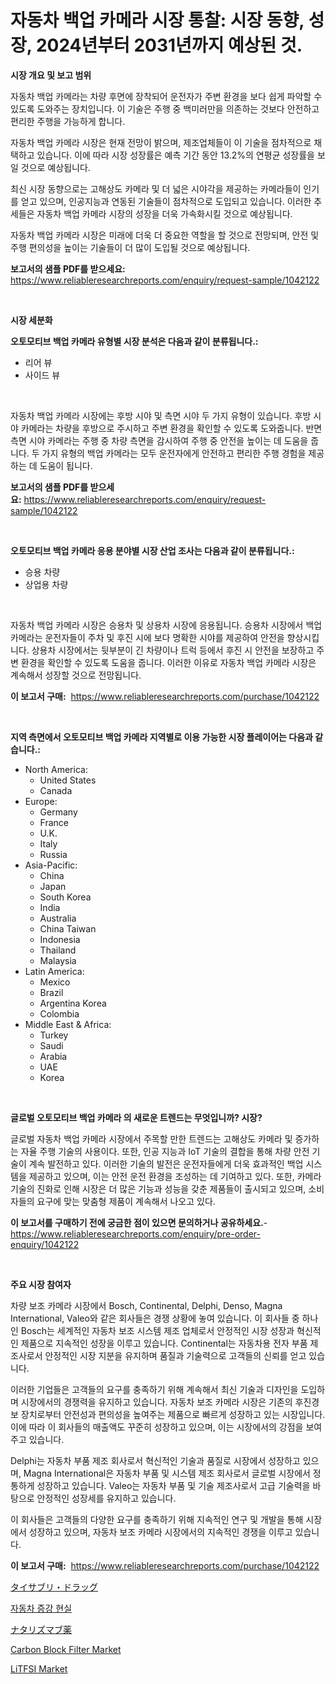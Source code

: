 <p><h1>자동차 백업 카메라 시장 통찰: 시장 동향, 성장, 2024년부터 2031년까지 예상된 것.</h1></p><p><strong>시장 개요 및 보고 범위</strong></p>
<p><p>자동차 백업 카메라는 차량 후면에 장착되어 운전자가 주변 환경을 보다 쉽게 파악할 수 있도록 도와주는 장치입니다. 이 기술은 주행 중 백미러만을 의존하는 것보다 안전하고 편리한 주행을 가능하게 합니다. </p><p>자동차 백업 카메라 시장은 현재 전망이 밝으며, 제조업체들이 이 기술을 점차적으로 채택하고 있습니다. 이에 따라 시장 성장률은 예측 기간 동안 13.2%의 연평균 성장률을 보일 것으로 예상됩니다. </p><p>최신 시장 동향으로는 고해상도 카메라 및 더 넓은 시야각을 제공하는 카메라들이 인기를 얻고 있으며, 인공지능과 연동된 기술들이 점차적으로 도입되고 있습니다. 이러한 추세들은 자동차 백업 카메라 시장의 성장을 더욱 가속화시킬 것으로 예상됩니다. </p><p>자동차 백업 카메라 시장은 미래에 더욱 더 중요한 역할을 할 것으로 전망되며, 안전 및 주행 편의성을 높이는 기술들이 더 많이 도입될 것으로 예상됩니다.</p></p>
<p><strong>보고서의 샘플 PDF를 받으세요:</strong> <a href="https://www.reliableresearchreports.com/enquiry/request-sample/1042122">https://www.reliableresearchreports.com/enquiry/request-sample/1042122</a></p>
<p>&nbsp;</p>
<p><strong>시장 세분화</strong></p>
<p><strong>오토모티브 백업 카메라 유형별 시장 분석은 다음과 같이 분류됩니다.:</strong></p>
<p><ul><li>리어 뷰</li><li>사이드 뷰</li></ul></p>
<p>&nbsp;</p>
<p><p>자동차 백업 카메라 시장에는 후방 시야 및 측면 시야 두 가지 유형이 있습니다. 후방 시야 카메라는 차량을 후방으로 주시하고 주변 환경을 확인할 수 있도록 도와줍니다. 반면 측면 시야 카메라는 주행 중 차량 측면을 감시하여 주행 중 안전을 높이는 데 도움을 줍니다. 두 가지 유형의 백업 카메라는 모두 운전자에게 안전하고 편리한 주행 경험을 제공하는 데 도움이 됩니다.</p></p>
<p><strong>보고서의 샘플 PDF를 받으세요:</strong>&nbsp;<a href="https://www.reliableresearchreports.com/enquiry/request-sample/1042122">https://www.reliableresearchreports.com/enquiry/request-sample/1042122</a></p>
<p>&nbsp;</p>
<p><strong> 오토모티브 백업 카메라 응용 분야별 시장 산업 조사는 다음과 같이 분류됩니다.:</strong></p>
<p><ul><li>승용 차량</li><li>상업용 차량</li></ul></p>
<p>&nbsp;</p>
<p><p>자동차 백업 카메라 시장은 승용차 및 상용차 시장에 응용됩니다. 승용차 시장에서 백업 카메라는 운전자들이 주차 및 후진 시에 보다 명확한 시야를 제공하여 안전을 향상시킵니다. 상용차 시장에서는 뒷부분이 긴 차량이나 트럭 등에서 후진 시 안전을 보장하고 주변 환경을 확인할 수 있도록 도움을 줍니다. 이러한 이유로 자동차 백업 카메라 시장은 계속해서 성장할 것으로 전망됩니다.</p></p>
<p><strong>이 보고서 구매:</strong>&nbsp; <a href="https://www.reliableresearchreports.com/purchase/1042122">https://www.reliableresearchreports.com/purchase/1042122</a></p>
<p>&nbsp;</p>
<p><strong>지역 측면에서 오토모티브 백업 카메라 지역별로 이용 가능한 시장 플레이어는 다음과 같습니다.:</strong></p>
<p><ul>
    <li>
        North America:
        <ul>
            <li>United States</li>
            <li>Canada</li>
        </ul>
    </li>
    <li>
        Europe:
        <ul>
            <li>Germany</li>
            <li>France</li>
            <li>U.K.</li>
            <li>Italy</li>
            <li>Russia</li>
        </ul>
    </li>
    <li>
        Asia-Pacific:
        <ul>
            <li>China</li>
            <li>Japan</li>
            <li>South Korea</li>
            <li>India</li>
            <li>Australia</li>
            <li>China Taiwan</li>
            <li>Indonesia</li>
            <li>Thailand</li>
            <li>Malaysia</li>
        </ul>
    </li>
    <li>
        Latin America:
        <ul>
            <li>Mexico</li>
            <li>Brazil</li>
            <li>Argentina Korea</li>
            <li>Colombia</li>
        </ul>
    </li>
    <li>
        Middle East & Africa:
        <ul>
            <li>Turkey</li>
            <li>Saudi</li>
            <li>Arabia</li>
            <li>UAE</li>
            <li>Korea</li>
        </ul>
    </li>
    </ul></p>
<p>&nbsp;</p>
<p><strong>글로벌 오토모티브 백업 카메라 의 새로운 트렌드는 무엇입니까? 시장?</strong></p>
<p><p>글로벌 자동차 백업 카메라 시장에서 주목할 만한 트렌드는 고해상도 카메라 및 증가하는 자율 주행 기술의 사용이다. 또한, 인공 지능과 IoT 기술의 결합을 통해 차량 안전 기술이 계속 발전하고 있다. 이러한 기술의 발전은 운전자들에게 더욱 효과적인 백업 시스템을 제공하고 있으며, 이는 안전 운전 환경을 조성하는 데 기여하고 있다. 또한, 카메라 기술의 진화로 인해 시장은 더 많은 기능과 성능을 갖춘 제품들이 출시되고 있으며, 소비자들의 요구에 맞는 맞춤형 제품이 계속해서 나오고 있다.</p></p>
<p><strong>이 보고서를 구매하기 전에 궁금한 점이 있으면 문의하거나 공유하세요.</strong>- <a href="https://www.reliableresearchreports.com/enquiry/pre-order-enquiry/1042122">https://www.reliableresearchreports.com/enquiry/pre-order-enquiry/1042122</a></p>
<p>&nbsp;</p>
<p><strong>주요 시장 참여자</strong></p>
<p><p>차량 보조 카메라 시장에서 Bosch, Continental, Delphi, Denso, Magna International, Valeo와 같은 회사들은 경쟁 상황에 놓여 있습니다. 이 회사들 중 하나인 Bosch는 세계적인 자동차 보조 시스템 제조 업체로서 안정적인 시장 성장과 혁신적인 제품으로 지속적인 성장을 이루고 있습니다. Continental는 자동차용 전자 부품 제조사로서 안정적인 시장 지분을 유지하며 품질과 기술력으로 고객들의 신뢰를 얻고 있습니다.</p><p>이러한 기업들은 고객들의 요구를 충족하기 위해 계속해서 최신 기술과 디자인을 도입하며 시장에서의 경쟁력을 유지하고 있습니다. 자동차 보조 카메라 시장은 기존의 후진경보 장치로부터 안전성과 편의성을 높여주는 제품으로 빠르게 성장하고 있는 시장입니다. 이에 따라 이 회사들의 매출액도 꾸준히 성장하고 있으며, 이는 시장에서의 강점을 보여주고 있습니다.</p><p>Delphi는 자동차 부품 제조 회사로서 혁신적인 기술과 품질로 시장에서 성장하고 있으며, Magna International은 자동차 부품 및 시스템 제조 회사로서 글로벌 시장에서 정통하게 성장하고 있습니다. Valeo는 자동차 부품 및 기술 제조사로서 고급 기술력을 바탕으로 안정적인 성장세를 유지하고 있습니다.</p><p>이 회사들은 고객들의 다양한 요구를 충족하기 위해 지속적인 연구 및 개발을 통해 시장에서 성장하고 있으며, 자동차 보조 카메라 시장에서의 지속적인 경쟁을 이루고 있습니다.</p></p>
<p><strong>이 보고서 구매:</strong>&nbsp;&nbsp;<a href="https://www.reliableresearchreports.com/purchase/1042122">https://www.reliableresearchreports.com/purchase/1042122</a></p>
<p><p><a href="https://github.com/mreklxf44233/Market-Research-Report-List-1/blob/main/2128682193316.md">タイサブリ・ドラッグ</a></p><p><a href="https://github.com/oajzkywllm460/Market-Research-Report-List-1/blob/main/4558974193100.md">자동차 증강 현실</a></p><p><a href="https://github.com/cbigkbh02719/Market-Research-Report-List-1/blob/main/6394772193317.md">ナタリズマブ薬</a></p><p><a href="https://github.com/CliffMedina6/Market-Research-Report-List-3/blob/main/carbon-block-filter-market.md">Carbon Block Filter Market</a></p><p><a href="https://github.com/provorikovar/Market-Research-Report-List-3/blob/main/litfsi-market.md">LiTFSI Market</a></p></p>
